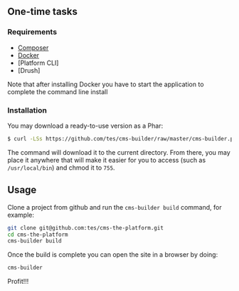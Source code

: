 
## One-time tasks
### Requirements

* [Composer](https://getcomposer.org/)
* [Docker](https://www.docker.com/)
* [Platform CLI]
* [Drush]

Note that after installing Docker you have to start the application to complete the command line install

### Installation
You may download a ready-to-use version as a Phar:

```sh
$ curl -LSs https://github.com/tes/cms-builder/raw/master/cms-builder.phar -o cms-builder
```

The command will download it to the current directory. From there, you may place it anywhere that will make it easier for you to access (such as `/usr/local/bin`) and chmod it to `755`.

## Usage
Clone a project from github and run the `cms-builder build` command, for example:
```bash
git clone git@github.com:tes/cms-the-platform.git
cd cms-the-platform
cms-builder build
```

Once the build is complete you can open the site in a browser by doing:
```bash
cms-builder
```


Profit!!!
